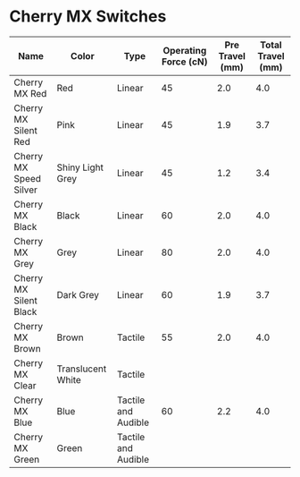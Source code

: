 # Cherry MX Switches

Name | Color | Type | Operating Force (cN) | Pre Travel (mm) | Total Travel (mm)
-----|-------|------|----------------------|-----------------|------------------
Cherry MX Red | Red | Linear | 45 | 2.0 | 4.0
Cherry MX Silent Red | Pink | Linear | 45 | 1.9 | 3.7
Cherry MX Speed Silver | Shiny Light Grey| Linear | 45 | 1.2 | 3.4
Cherry MX Black | Black | Linear | 60 | 2.0 | 4.0
Cherry MX Grey | Grey | Linear | 80 | 2.0 | 4.0
Cherry MX Silent Black | Dark Grey | Linear | 60 | 1.9 | 3.7
Cherry MX Brown | Brown | Tactile | 55 | 2.0 | 4.0
Cherry MX Clear | Translucent White | Tactile | | |
Cherry MX Blue | Blue | Tactile and Audible | 60 | 2.2 | 4.0
Cherry MX Green | Green | Tactile and Audible | | |
